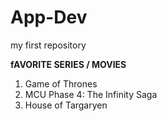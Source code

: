 # App-Dev
my first repository 

**fAVORITE SERIES / MOVIES**

1. Game of Thrones
2. MCU Phase 4: The Infinity Saga
3. House of Targaryen
